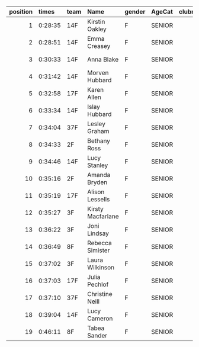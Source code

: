 |   position | times   | team   | Name              | gender   | AgeCat   |   clubnumber | Club name             | Website                                    |   finishPosition |
|-----------:|:--------|:-------|:------------------|:---------|:---------|-------------:|:----------------------|:-------------------------------------------|-----------------:|
|          1 | 0:28:35 | 14F    | Kirstin Oakley    | F        | SENIOR   |           14 | Ayr Seaforth AC       | https://www.ayrseaforth.co.uk/             |               33 |
|          2 | 0:28:51 | 14F    | Emma Creasey      | F        | SENIOR   |           14 | Ayr Seaforth AC       | https://www.ayrseaforth.co.uk/             |               35 |
|          3 | 0:30:33 | 14F    | Anna Blake        | F        | SENIOR   |           14 | Ayr Seaforth AC       | https://www.ayrseaforth.co.uk/             |               52 |
|          4 | 0:31:42 | 14F    | Morven Hubbard    | F        | SENIOR   |           14 | Ayr Seaforth AC       | https://www.ayrseaforth.co.uk/             |               62 |
|          5 | 0:32:58 | 17F    | Karen Allen       | F        | SENIOR   |           17 | Calderglen Harriers   | http://www.calderglenharriers.org.uk/      |               75 |
|          6 | 0:33:34 | 14F    | Islay Hubbard     | F        | SENIOR   |           14 | Ayr Seaforth AC       | https://www.ayrseaforth.co.uk/             |               81 |
|          7 | 0:34:04 | 37F    | Lesley Graham     | F        | SENIOR   |           37 | Law & District AAC    | http://www.lawaac.co.uk/                   |               86 |
|          8 | 0:34:33 | 2F     | Bethany Ross      | F        | SENIOR   |            2 | Kilmarnock H&AC       | http://www.kilmarnockharriers.com/         |               90 |
|          9 | 0:34:46 | 14F    | Lucy Stanley      | F        | SENIOR   |           14 | Ayr Seaforth AC       | https://www.ayrseaforth.co.uk/             |               92 |
|         10 | 0:35:16 | 2F     | Amanda Bryden     | F        | SENIOR   |            2 | Kilmarnock H&AC       | http://www.kilmarnockharriers.com/         |               96 |
|         11 | 0:35:19 | 17F    | Alison Lessells   | F        | SENIOR   |           17 | Calderglen Harriers   | http://www.calderglenharriers.org.uk/      |               97 |
|         12 | 0:35:27 | 3F     | Kirsty Macfarlane | F        | SENIOR   |            3 | Bellahouston RR       | https://www.bellahoustonroadrunners.co.uk/ |               98 |
|         13 | 0:36:22 | 3F     | Joni Lindsay      | F        | SENIOR   |            3 | Bellahouston RR       | https://www.bellahoustonroadrunners.co.uk/ |              102 |
|         14 | 0:36:49 | 8F     | Rebecca Simister  | F        | SENIOR   |            8 | Bellahouston Harriers | http://www.bellahoustonharriers.co.uk/     |              104 |
|         15 | 0:37:02 | 3F     | Laura Wilkinson   | F        | SENIOR   |            3 | Bellahouston RR       | https://www.bellahoustonroadrunners.co.uk/ |              107 |
|         16 | 0:37:03 | 17F    | Julia Pechlof     | F        | SENIOR   |           17 | Calderglen Harriers   | http://www.calderglenharriers.org.uk/      |              108 |
|         17 | 0:37:10 | 37F    | Christine Neill   | F        | SENIOR   |           37 | Law & District AAC    | http://www.lawaac.co.uk/                   |              109 |
|         18 | 0:39:04 | 14F    | Lucy Cameron      | F        | SENIOR   |           14 | Ayr Seaforth AC       | https://www.ayrseaforth.co.uk/             |              121 |
|         19 | 0:46:11 | 8F     | Tabea Sander      | F        | SENIOR   |            8 | Bellahouston Harriers | http://www.bellahoustonharriers.co.uk/     |              128 |